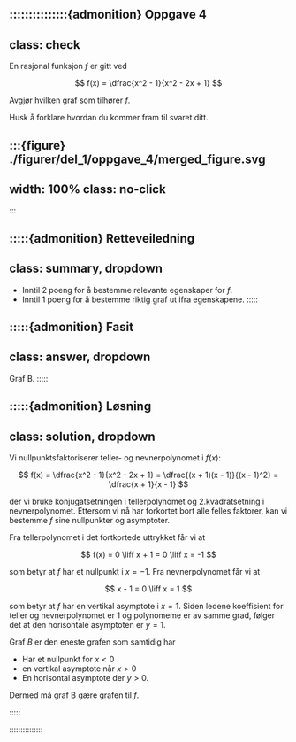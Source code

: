 :::::::::::::::{admonition} Oppgave 4
---
class: check
---
En rasjonal funksjon $f$ er gitt ved 

$$
f(x) = \dfrac{x^2 - 1}{x^2 - 2x + 1}
$$

Avgjør hvilken graf som tilhører $f$.

Husk å forklare hvordan du kommer fram til svaret ditt.


:::{figure} ./figurer/del_1/oppgave_4/merged_figure.svg
---
width: 100%
class: no-click
---
:::


:::::{admonition} Retteveiledning
---
class: summary, dropdown
---
* Inntil 2 poeng for å bestemme relevante egenskaper for $f$.
* Inntil 1 poeng for å bestemme riktig graf ut ifra egenskapene.
:::::


:::::{admonition} Fasit
---
class: answer, dropdown
---
Graf B. 
:::::


:::::{admonition} Løsning
---
class: solution, dropdown
---
Vi nullpunktsfaktoriserer teller- og nevnerpolynomet i $f(x)$:

$$
f(x) = \dfrac{x^2 - 1}{x^2 - 2x + 1} = \dfrac{(x + 1)(x - 1)}{(x - 1)^2} = \dfrac{x + 1}{x - 1}
$$

der vi bruke konjugatsetningen i tellerpolynomet og 2.kvadratsetning i nevnerpolynomet. Ettersom vi nå har forkortet bort alle felles faktorer, kan vi bestemme $f$ sine nullpunkter og asymptoter.

Fra tellerpolynomet i det fortkortede uttrykket får vi at 

$$
f(x) = 0 \liff x + 1 = 0 \liff x = -1
$$

som betyr at $f$ har et nullpunkt i $x = -1$. Fra nevnerpolynomet får vi at 

$$
x - 1 = 0  \liff x = 1
$$

som betyr at $f$ har en vertikal asymptote i $x = 1$. Siden ledene koeffisient for teller og nevnerpolynomet er $1$ og polynomeme er av samme grad, følger det at den horisontale asymptoten er $y = 1$.

Graf $B$ er den eneste grafen som samtidig har
* Har et nullpunkt for $x < 0$
* en vertikal asymptote når $x > 0$
* En horisontal asymptote der $y > 0$.

Dermed må graf B gære grafen til $f$. 

:::::

:::::::::::::::
